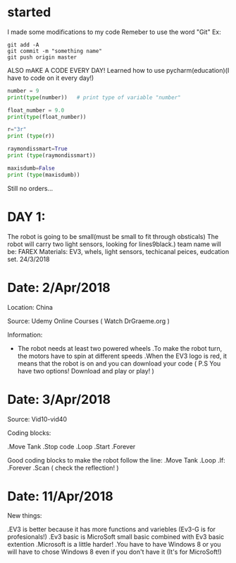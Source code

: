 # started
I made some modifications to my code
Remeber to use the word "Git" Ex:

```shell
git add -A
git commit -m "something name"
git push origin master
```
ALSO mAKE A CODE EVERY DAY!
Learned how to use pycharm(education)(I have to code on it every day!)

```python
number = 9
print(type(number))   # print type of variable "number"

float_number = 9.0
print(type(float_number))

r="3r"
print (type(r))

raymondissmart=True
print (type(raymondissmart))

maxisdumb=False
print (type(maxisdumb))
```
Still no orders...


# DAY 1: 
The robot is going to be small(must be small to fit through obsticals) The robot will carry two light sensors, looking for lines9black.)
 team name will be: FAREX Materials: EV3, whels, light sensors, techicanal peices, eudcation set. 24/3/2018
 

 
# Date: 2/Apr/2018
 
 Location:
 China
 
 Source:
 Udemy Online Courses ( Watch DrGraeme.org )
 
 Information:
* The robot needs at least two powered wheels
 .To make the robot turn, the motors have to spin at different speeds
 .When the EV3 logo is red, it means that the robot is on and you can download your code ( P.S You have two options! Download and play or play! )
 
# Date: 3/Apr/2018
 
 Source:
 Vid10-vid40
 
 Coding blocks:
 
 .Move Tank
 .Stop code
 .Loop
 .Start
 .Forever
 
 Good coding blocks to make the robot follow the line:
 .Move Tank
 .Loop
 .If:
 .Forever
 .Scan ( check the reflection! )
 
 # Date: 11/Apr/2018
 
 New things:
 
 .EV3 is better because it has more functions and variebles (Ev3-G is for profesionals!)
 .Ev3 basic is MicroSoft small basic combined with Ev3 basic extention
 .Microsoft is a little harder!
 .You have to have Windows 8 or you will have to chose Windows 8 even if you don't have it (It's for MicroSoft!)